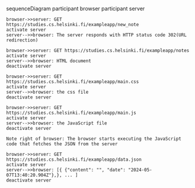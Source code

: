 sequenceDiagram
    participant browser
    participant server

    browser->>server: GET https://studies.cs.helsinki.fi/exampleapp/new_note
    activate server
    server-->>browser: The server responds with HTTP status code 302(URL redirection)

    browser->>server: GET https://studies.cs.helsinki.fi/exampleapp/notes
    activate server
    server-->>browser: HTML document
    deactivate server

    browser->>server: GET https://studies.cs.helsinki.fi/exampleapp/main.css
    activate server
    server-->>browser: the css file
    deactivate server

    browser->>server: GET https://studies.cs.helsinki.fi/exampleapp/main.js
    activate server
    server-->>browser: the JavaScript file
    deactivate server

    Note right of browser: The browser starts executing the JavaScript code that fetches the JSON from the server

    browser->>server: GET https://studies.cs.helsinki.fi/exampleapp/data.json
    activate server
    server-->>browser: [{ {"content": "", "date": "2024-05-07T13:40:20.904Z"},}, ... ]
    deactivate server

   